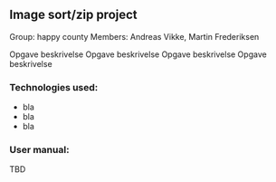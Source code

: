 ## Image sort/zip project
Group: happy county
Members: Andreas Vikke, Martin Frederiksen

Opgave beskrivelse
Opgave beskrivelse
Opgave beskrivelse
Opgave beskrivelse

### Technologies used:
- bla
- bla
- bla

### User manual:
TBD

